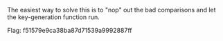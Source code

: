 The easiest way to solve this is to "nop" out the bad comparisons and let the
key-generation function run.

Flag: f51579e9ca38ba87d71539a9992887ff
